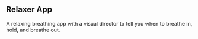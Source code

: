 ## Relaxer App

A relaxing breathing app with a visual director to tell you when to breathe in, hold, and breathe out.